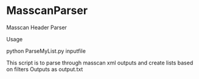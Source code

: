 # MasscanParser
Masscan Header Parser

Usage

python ParseMyList.py inputfile

This script is to parse through masscan xml outputs and create lists based on filters
Outputs as output.txt
